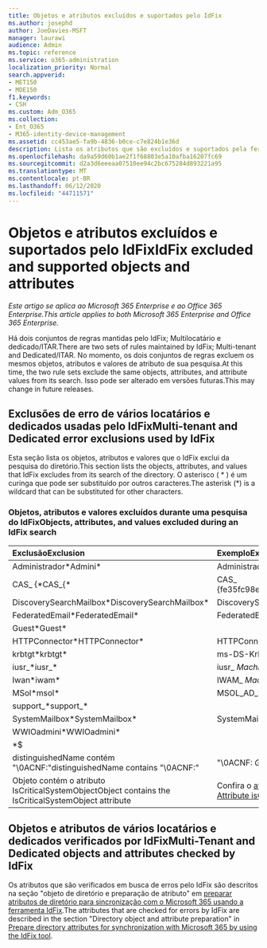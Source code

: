 ```yaml
---
title: Objetos e atributos excluídos e suportados pelo IdFix
ms.author: josephd
author: JoeDavies-MSFT
manager: laurawi
audience: Admin
ms.topic: reference
ms.service: o365-administration
localization_priority: Normal
search.appverid:
- MET150
- MOE150
f1.keywords:
- CSH
ms.custom: Adm_O365
ms.collection:
- Ent_O365
- M365-identity-device-management
ms.assetid: cc453ae5-fa9b-4836-b0ce-c7e824b1e36d
description: Lista os atributos que são excluídos e suportados pela ferramenta IdFix.
ms.openlocfilehash: da9a59d60b1ae2f1f68803e5a10afba16207fc69
ms.sourcegitcommit: d2a3d6eeeaa07510ee94c2bc675284d893221a95
ms.translationtype: MT
ms.contentlocale: pt-BR
ms.lasthandoff: 06/12/2020
ms.locfileid: "44711571"
---
```

# <a name="idfix-excluded-and-supported-objects-and-attributes"></a><span data-ttu-id="fa0ed-103">Objetos e atributos excluídos e suportados pelo IdFix</span><span class="sxs-lookup"><span data-stu-id="fa0ed-103">IdFix excluded and supported objects and attributes</span></span>

<span data-ttu-id="fa0ed-104">*Este artigo se aplica ao Microsoft 365 Enterprise e ao Office 365 Enterprise.*</span><span class="sxs-lookup"><span data-stu-id="fa0ed-104">*This article applies to both Microsoft 365 Enterprise and Office 365 Enterprise.*</span></span>

<span data-ttu-id="fa0ed-105">Há dois conjuntos de regras mantidas pelo IdFix; Multilocatário e dedicado/ITAR.</span><span class="sxs-lookup"><span data-stu-id="fa0ed-105">There are two sets of rules maintained by IdFix; Multi-tenant and Dedicated/ITAR.</span></span> <span data-ttu-id="fa0ed-106">No momento, os dois conjuntos de regras excluem os mesmos objetos, atributos e valores de atributo de sua pesquisa.</span><span class="sxs-lookup"><span data-stu-id="fa0ed-106">At this time, the two rule sets exclude the same objects, attributes, and attribute values from its search.</span></span> <span data-ttu-id="fa0ed-107">Isso pode ser alterado em versões futuras.</span><span class="sxs-lookup"><span data-stu-id="fa0ed-107">This may change in future releases.</span></span>
  
## <a name="multi-tenant-and-dedicated-error-exclusions-used-by-idfix"></a><span data-ttu-id="fa0ed-108">Exclusões de erro de vários locatários e dedicados usadas pelo IdFix</span><span class="sxs-lookup"><span data-stu-id="fa0ed-108">Multi-tenant and Dedicated error exclusions used by IdFix</span></span>
<span data-ttu-id="fa0ed-109">Esta seção lista os objetos, atributos e valores que o IdFix exclui da pesquisa do diretório.</span><span class="sxs-lookup"><span data-stu-id="fa0ed-109">This section lists the objects, attributes, and values that IdFix excludes from its search of the directory.</span></span> <span data-ttu-id="fa0ed-110">O asterisco ( \* ) é um curinga que pode ser substituído por outros caracteres.</span><span class="sxs-lookup"><span data-stu-id="fa0ed-110">The asterisk (\*) is a wildcard that can be substituted for other characters.</span></span>
  
### <a name="objects-attributes-and-values-excluded-during-an-idfix-search"></a><span data-ttu-id="fa0ed-111">Objetos, atributos e valores excluídos durante uma pesquisa do IdFix</span><span class="sxs-lookup"><span data-stu-id="fa0ed-111">Objects, attributes, and values excluded during an IdFix search</span></span>

|<span data-ttu-id="fa0ed-112">**Exclusão**</span><span class="sxs-lookup"><span data-stu-id="fa0ed-112">**Exclusion**</span></span>|<span data-ttu-id="fa0ed-113">**Exemplo**</span><span class="sxs-lookup"><span data-stu-id="fa0ed-113">**Example**</span></span>|
|:-----|:-----|
|<span data-ttu-id="fa0ed-114">Administrador\*</span><span class="sxs-lookup"><span data-stu-id="fa0ed-114">Admini\*</span></span> |<span data-ttu-id="fa0ed-115">Administrador</span><span class="sxs-lookup"><span data-stu-id="fa0ed-115">Administrator</span></span> |
|<span data-ttu-id="fa0ed-116">CAS_ {\*</span><span class="sxs-lookup"><span data-stu-id="fa0ed-116">CAS_{\*</span></span>  |<span data-ttu-id="fa0ed-117">CAS_ {fe35fc98e69e4d08}</span><span class="sxs-lookup"><span data-stu-id="fa0ed-117">CAS_{fe35fc98e69e4d08}</span></span> |
|<span data-ttu-id="fa0ed-118">DiscoverySearchMailbox\*</span><span class="sxs-lookup"><span data-stu-id="fa0ed-118">DiscoverySearchMailbox\*</span></span>  |<span data-ttu-id="fa0ed-119">DiscoverySearchMailbox</span><span class="sxs-lookup"><span data-stu-id="fa0ed-119">DiscoverySearchMailbox</span></span>  |
|<span data-ttu-id="fa0ed-120">FederatedEmail\*</span><span class="sxs-lookup"><span data-stu-id="fa0ed-120">FederatedEmail\*</span></span> |<span data-ttu-id="fa0ed-121">FederatedEmail.</span><span class="sxs-lookup"><span data-stu-id="fa0ed-121">FederatedEmail.</span></span> <span data-ttu-id="fa0ed-122">*GUID*</span><span class="sxs-lookup"><span data-stu-id="fa0ed-122">*GUID*</span></span> |
|<span data-ttu-id="fa0ed-123">Guest\*</span><span class="sxs-lookup"><span data-stu-id="fa0ed-123">Guest\*</span></span> ||
|<span data-ttu-id="fa0ed-124">HTTPConnector\*</span><span class="sxs-lookup"><span data-stu-id="fa0ed-124">HTTPConnector\*</span></span>  |<span data-ttu-id="fa0ed-125">HTTPConnector</span><span class="sxs-lookup"><span data-stu-id="fa0ed-125">HTTPConnector</span></span> |
|<span data-ttu-id="fa0ed-126">krbtgt\*</span><span class="sxs-lookup"><span data-stu-id="fa0ed-126">krbtgt\*</span></span> |<span data-ttu-id="fa0ed-127">ms-DS-KrbTgt-link</span><span class="sxs-lookup"><span data-stu-id="fa0ed-127">ms-DS-KrbTgt-Link</span></span> |
|<span data-ttu-id="fa0ed-128">iusr_\*</span><span class="sxs-lookup"><span data-stu-id="fa0ed-128">iusr_\*</span></span> |<span data-ttu-id="fa0ed-129">iusr_ *MachineName*</span><span class="sxs-lookup"><span data-stu-id="fa0ed-129">iusr_ *machinename*</span></span> |
|<span data-ttu-id="fa0ed-130">Iwan\*</span><span class="sxs-lookup"><span data-stu-id="fa0ed-130">iwam\*</span></span>  |<span data-ttu-id="fa0ed-131">IWAM_ *MachineName*</span><span class="sxs-lookup"><span data-stu-id="fa0ed-131">IWAM_ *machinename*</span></span> |
|<span data-ttu-id="fa0ed-132">MSol\*</span><span class="sxs-lookup"><span data-stu-id="fa0ed-132">msol\*</span></span> |<span data-ttu-id="fa0ed-133">MSOL_AD_SYNC</span><span class="sxs-lookup"><span data-stu-id="fa0ed-133">MSOL_AD_SYNC</span></span> |
|<span data-ttu-id="fa0ed-134">support_\*</span><span class="sxs-lookup"><span data-stu-id="fa0ed-134">support_\*</span></span> ||
|<span data-ttu-id="fa0ed-135">SystemMailbox\*</span><span class="sxs-lookup"><span data-stu-id="fa0ed-135">SystemMailbox\*</span></span> |<span data-ttu-id="fa0ed-136">SystemMailbox { *GUID* }</span><span class="sxs-lookup"><span data-stu-id="fa0ed-136">Systemmailbox{ *GUID*  }</span></span>|
|<span data-ttu-id="fa0ed-137">WWIOadmini\*</span><span class="sxs-lookup"><span data-stu-id="fa0ed-137">WWIOadmini\*</span></span>  ||
|\*$ ||
|<span data-ttu-id="fa0ed-138">distinguishedName contém "\0ACNF:"</span><span class="sxs-lookup"><span data-stu-id="fa0ed-138">distinguishedName contains "\0ACNF:"</span></span>|<span data-ttu-id="fa0ed-139">"\0ACNF: *GUID* "</span><span class="sxs-lookup"><span data-stu-id="fa0ed-139">"\0ACNF: *GUID*  "</span></span> |
|<span data-ttu-id="fa0ed-140">Objeto contém o atributo IsCriticalSystemObject</span><span class="sxs-lookup"><span data-stu-id="fa0ed-140">Object contains the IsCriticalSystemObject attribute</span></span> |<span data-ttu-id="fa0ed-141">Confira o [atributo isCriticalSystemObject](https://go.microsoft.com/fwlink/p/?LinkId=401169).</span><span class="sxs-lookup"><span data-stu-id="fa0ed-141">See [Attribute isCriticalSystemObject](https://go.microsoft.com/fwlink/p/?LinkId=401169).</span></span> |
   
## <a name="multi-tenant-and-dedicated-objects-and-attributes-checked-by-idfix"></a><span data-ttu-id="fa0ed-142">Objetos e atributos de vários locatários e dedicados verificados por IdFix</span><span class="sxs-lookup"><span data-stu-id="fa0ed-142">Multi-Tenant and Dedicated objects and attributes checked by IdFix</span></span>
<span data-ttu-id="fa0ed-143">Os atributos que são verificados em busca de erros pelo IdFix são descritos na seção "objeto de diretório e preparação de atributo" em [preparar atributos de diretório para sincronização com o Microsoft 365 usando a ferramenta IdFix](prepare-directory-attributes-for-synch-with-idfix.md).</span><span class="sxs-lookup"><span data-stu-id="fa0ed-143">The attributes that are checked for errors by IdFix are described in the section "Directory object and attribute preparation" in [Prepare directory attributes for synchronization with Microsoft 365 by using the IdFix tool](prepare-directory-attributes-for-synch-with-idfix.md).</span></span>
  

